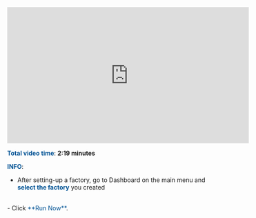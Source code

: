 <iframe width="560" height="315" src="https://www.youtube.com/embed/hVAXlG73DF4" frameborder="0" allow="accelerometer; autoplay; encrypted-media; gyroscope; picture-in-picture" allowfullscreen></iframe>
<br>

<span style="color:#005294">**Total video time**</span>: **2:19 minutes**
<br>

<span style="color:#005294">**INFO**</span>:
<br>
 - After setting-up a factory, go to Dashboard on the main menu and <span style="color:#005294">**select the factory**</span>  you created 
  </br>
 - Click <span style="color:#005294">**Run Now**</span>.
 </br>
